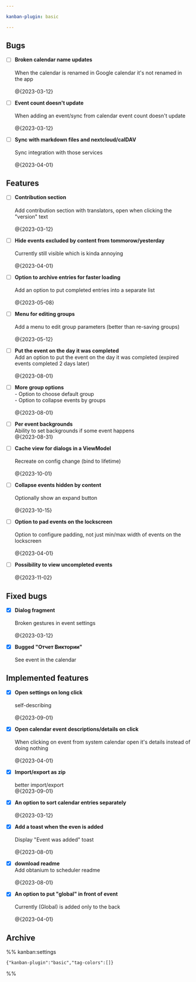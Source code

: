 ```yaml
---

kanban-plugin: basic

---
```


## Bugs

- [ ] **Broken calendar name updates**<br><br>When the calendar is renamed in Google calendar it's not renamed in the app<br><br>@{2023-03-12}
- [ ] **Event count doesn't update**<br><br>When adding an event/sync from calendar event count doesn't update<br><br>@{2023-03-12}
- [ ] **Sync with markdown files and nextcloud/calDAV**<br><br>Sync integration with those services<br><br>@{2023-04-01}


## Features

- [ ] **Contribution section**<br><br>Add contribution section with translators, open when clicking the "version" text<br><br>@{2023-03-12}
- [ ] **Hide events excluded by content from tommorow/yesterday**<br><br>Currently still visible which is kinda annoying<br><br>@{2023-04-01}
- [ ] **Option to archive entries for faster loading**<br><br>Add an option to put completed entries into a separate list<br><br>@{2023-05-08}
- [ ] **Menu for editing groups**<br><br>Add a menu to edit group parameters (better than re-saving groups)<br><br>@{2023-05-12}
- [ ] **Put the event on the day it was completed**<br>Add an option to put the event on the day it was completed (expired events completed 2 days later)<br><br>@{2023-08-01}
- [ ] **More group options**<br>- Option to choose default group<br>- Option to collapse events by groups<br><br>@{2023-08-01}
- [ ] **Per event backgrounds**<br>Ability to set backgrounds if some event happens<br>@{2023-08-31}
- [ ] **Cache view for dialogs in a ViewModel**<br><br>Recreate on config change (bind to lifetime)<br><br>@{2023-10-01}
- [ ] **Collapse events hidden by content**<br><br>Optionally show an expand button<br><br>@{2023-10-15}
- [ ] **Option to pad events on the lockscreen**<br><br>Option to configure padding, not just min/max width of events on the lockscreen<br><br>@{2023-04-01}
- [ ] **Possibility to view uncompleted events**<br><br>@{2023-11-02}


## Fixed bugs

- [x] **Dialog fragment**<br><br>Broken gestures in event settings<br><br>@{2023-03-12}
- [x] **Bugged "Отчет Виктории"**<br><br>See event in the calendar


## Implemented features

- [x] **Open settings on long click**<br><br>self-describing<br><br>@{2023-09-01}
- [x] **Open calendar event descriptions/details on click**<br><br>When clicking on event from system calendar open it's details instead of doing nothing<br><br>@{2023-04-01}
- [x] **Import/export as zip**<br><br>better import/export<br>@{2023-09-01}
- [x] **An option to sort calendar entries separately**<br><br>@{2023-03-12}
- [x] **Add a toast when the even is added**<br><br>Display "Event was added" toast<br><br>@{2023-08-01}
- [x] **download readme**<br>Add obtanium to scheduler readme<br><br>@{2023-08-01}
- [x] **An option to put "global" in front of event**<br><br>Currently (Global) is added only to the back<br><br>@{2023-04-01}


## Archive





%% kanban:settings
```
{"kanban-plugin":"basic","tag-colors":[]}
```
%%